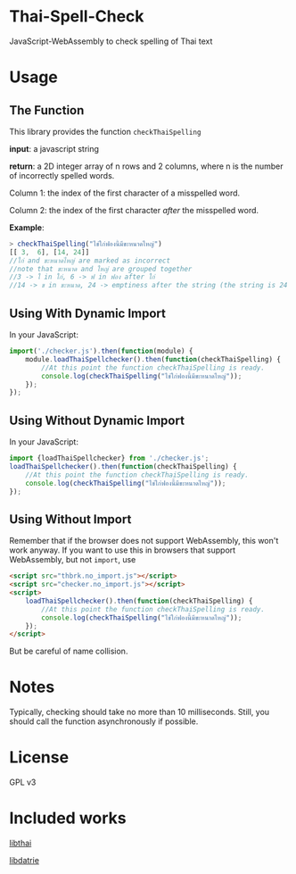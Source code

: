 # Thai-Spell-Check
JavaScript-WebAssembly to check spelling of Thai text

# Usage
## The Function
This library provides the function ```checkThaiSpelling```

**input**: a javascript string

**return**: a 2D integer array of n rows and 2 columns, where n is the number of incorrectly spelled words.

Column 1: the index of the first character of a misspelled word.

Column 2: the index of the first character *after* the misspelled word.

**Example**:

```javascript
> checkThaiSpelling("ไข่ใก่ฟองนี้มีขะหนาดไหญ่")
[[ 3,  6], [14, 24]]
//ใก่ and ขะหนาดไหญ่ are marked as incorrect
//note that ขะหนาด and ใหญ่ are grouped together
//3 -> ใ in ใก่, 6 -> ฟ in ฟอง after ใก่
//14 -> ข in ขะหนาด, 24 -> emptiness after the string (the string is 24 letters long)

```






## Using With Dynamic Import
In your JavaScript:

```javascript
import('./checker.js').then(function(module) {
    module.loadThaiSpellchecker().then(function(checkThaiSpelling) {
        //At this point the function checkThaiSpelling is ready.
        console.log(checkThaiSpelling("ไข่ใก่ฟองนี้มีขะหนาดไหญ่"));
    });
});
```

## Using Without Dynamic Import
In your JavaScript:

```javascript
import {loadThaiSpellchecker} from './checker.js';
loadThaiSpellchecker().then(function(checkThaiSpelling) {
    //At this point the function checkThaiSpelling is ready.
    console.log(checkThaiSpelling("ไข่ใก่ฟองนี้มีขะหนาดไหญ่"));
});
```

## Using Without Import
Remember that if the browser does not support WebAssembly, this won't work anyway.
If you want to use this in browsers that support WebAssembly, but not ```import```, use

```html
<script src="thbrk.no_import.js"></script>
<script src="checker.no_import.js"></script>
<script>
    loadThaiSpellchecker().then(function(checkThaiSpelling) {
        //At this point the function checkThaiSpelling is ready.
        console.log(checkThaiSpelling("ไข่ใก่ฟองนี้มีขะหนาดไหญ่"));
    });
</script>
```
But be careful of name collision.

# Notes
Typically, checking should take no more than 10 milliseconds. Still, you should call the function asynchronously if possible.


# License
GPL v3

# Included works
[libthai](https://github.com/tlwg/libthai)

[libdatrie](https://github.com/tlwg/libdatrie)

